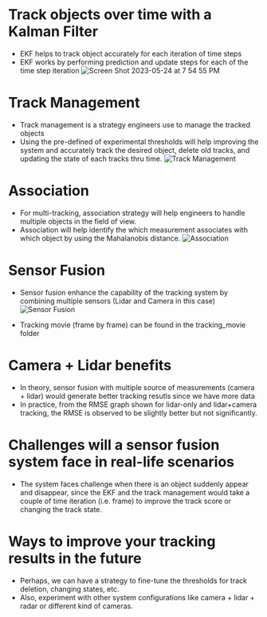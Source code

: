 # Track objects over time with a Kalman Filter
- EKF helps to track object accurately for each iteration of time steps
- EKF works by performing prediction and update steps for each of the time step iteration
![Screen Shot 2023-05-24 at 7 54 55 PM](https://github.com/ghost-qb/SDE-project2-sensor-fusion/assets/58492405/bcc754ef-9972-4425-ac92-29d41b7e497a)

# Track Management
- Track management is a strategy engineers use to manage the tracked objects
- Using the pre-defined of experimental thresholds will help improving the system and accurately track the desired object, delete old tracks, and updating the state of each tracks thru time.
![Track Management](https://github.com/ghost-qb/SDE-project2-sensor-fusion/assets/58492405/a74e3e46-dcb0-411b-9cf1-5814de7f048d)

# Association
- For multi-tracking, association strategy will help engineers to handle multiple objects in the field of view.
- Association will help identify the which measurement associates with which object by using the Mahalanobis distance.
![Association](https://github.com/ghost-qb/SDE-project2-sensor-fusion/assets/58492405/09b66ec9-2cfe-40f9-8540-5ccc9f892e48)

# Sensor Fusion
- Sensor fusion enhance the capability of the tracking system by combining multiple sensors (Lidar and Camera in this case)
![Sensor Fusion](https://github.com/ghost-qb/SDE-project2-sensor-fusion/assets/58492405/57985f53-c7c0-481a-9a49-3e6a9d03bbbe)

- Tracking movie (frame by frame) can be found in the tracking_movie folder


# Camera + Lidar benefits
- In theory, sensor fusion with multiple source of measurements (camera + lidar) would generate better tracking resutls since we have more data
- In practice, from the RMSE graph shown for lidar-only and lidar+camera tracking, the RMSE is observed to be slightly better but not significantly. 

# Challenges will a sensor fusion system face in real-life scenarios
- The system faces challenge when there is an object suddenly appear and disappear, since the EKF and the track management would take a couple of time iteration (i.e. frame) to improve the track score or changing the track state. 

# Ways to improve your tracking results in the future
- Perhaps, we can have a strategy to fine-tune the thresholds for track deletion, changing states, etc.
- Also, experiment with other system configurations like camera + lidar + radar or different kind of cameras. 

